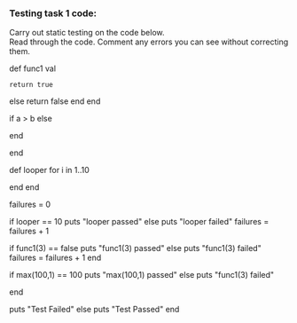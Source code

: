 ### Testing task 1 code:

  Carry out static testing on the code below.  
  Read through the code.  Comment any errors you can see without correcting them.


def func1 val
  <!-- if val = 1 (single '=' should be double)-->
    return true
  else
    return false
  end
end

<!-- dif max a b (dif mis-spelled, missing comma between a and b)-->
  if a > b
      <!-- return a (indentation)-->
  else
  <!-- b (indentation)-->
  end
<!-- end  (extra end not needed)-->
end

def looper
  for i in 1..10
  <!-- puts i (indentation)-->
  end
end

failures = 0

if looper == 10
  puts "looper passed"
else
  puts "looper failed"
  failures = failures + 1
<!-- no end keyword -->

if func1(3) == false
  puts "func1(3) passed"
else
  puts "func1(3) failed"
  failures = failures + 1
end


if max(100,1) == 100
  puts "max(100,1) passed"
else
  puts "func1(3) failed"
  <!-- failrues = failures + 1 -->
end


<!-- if failures (always true as 0 is a truthy value)-->
  puts "Test Failed"
else
  puts "Test Passed"
end
